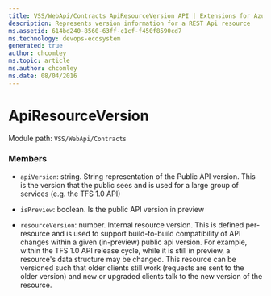 ```yaml
---
title: VSS/WebApi/Contracts ApiResourceVersion API | Extensions for Azure DevOps Services
description: Represents version information for a REST Api resource
ms.assetid: 614bd240-8560-63ff-c1cf-f450f8590cd7
ms.technology: devops-ecosystem
generated: true
author: chcomley
ms.topic: article
ms.author: chcomley
ms.date: 08/04/2016
---
```


# ApiResourceVersion

Module path: `VSS/WebApi/Contracts`

### Members

- `apiVersion`: string. String representation of the Public API version. This is the version that the public sees and is used for a large group of services (e.g. the TFS 1.0 API)

- `isPreview`: boolean. Is the public API version in preview

- `resourceVersion`: number. Internal resource version. This is defined per-resource and is used to support build-to-build compatibility of API changes within a given (in-preview) public api version. For example, within the TFS 1.0 API release cycle, while it is still in preview, a resource&#x27;s data structure may be changed. This resource can be versioned such that older clients still work (requests are sent to the older version) and new or upgraded clients talk to the new version of the resource.
